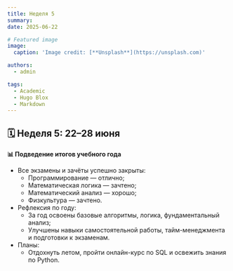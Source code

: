 ```yaml
---
title: Неделя 5
summary: 
date: 2025-06-22

# Featured image
image:
  caption: 'Image credit: [**Unsplash**](https://unsplash.com)'

authors:
  - admin

tags:
  - Academic
  - Hugo Blox
  - Markdown
---
```


## 🗓️ Неделя 5: 22–28 июня 

**📊 Подведение итогов учебного года**
- Все экзамены и зачёты успешно закрыты:  
  - Программирование — отлично;  
  - Математическая логика — зачтено;  
  - Математический анализ — хорошо;  
  - Физкультура — зачтено.  
- Рефлексия по году:  
  - За год освоены базовые алгоритмы, логика, фундаментальный анализ;  
  - Улучшены навыки самостоятельной работы, тайм-менеджмента и подготовки к экзаменам.  
- Планы:  
  - Отдохнуть летом, пройти онлайн-курс по SQL и освежить знания по Python. 
